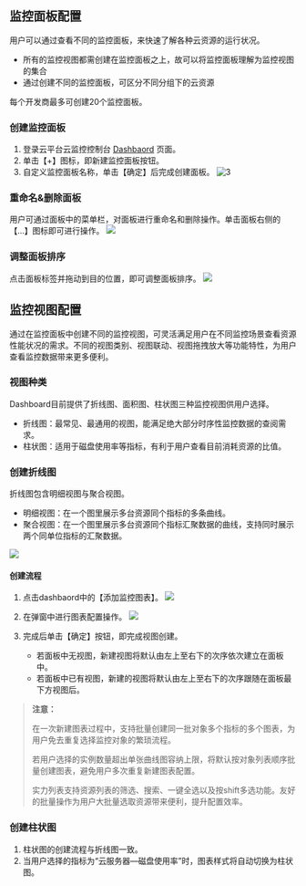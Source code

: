 ## 监控面板配置

用户可以通过查看不同的监控面板，来快速了解各种云资源的运行状况。

- 所有的监控视图都需创建在监控面板之上，故可以将监控面板理解为监控视图的集合
- 通过创建不同的监控面板，可区分不同分组下的云资源

每个开发商最多可创建20个监控面板。

###  创建监控面板

1. 登录云平台云监控控制台 [Dashbaord](http://console.tce.fsphere.cn/monitor/dashboard) 页面。
2. 单击【+】图标，即新建监控面板按钮。
3. 自定义监控面板名称，单击【确定】后完成创建面板。
   ![3](http://imgcache.tcecqpoc.fsphere.cn/image/mc.qcloudimg.com/static/img/389f555ee1ffb844fb00f8c61822c38b/image.png)

### 重命名&删除面板

用户可通过面板中的菜单栏，对面板进行重命名和删除操作。单击面板右侧的【...】图标即可进行操作。
![](http://imgcache.tcecqpoc.fsphere.cn/image/mc.qcloudimg.com/static/img/affd539eaf50e0d41a4a4e3dc42573bc/image.png)

### 调整面板排序

点击面板标签并拖动到目的位置，即可调整面板排序。
![](http://imgcache.tcecqpoc.fsphere.cn/image/mc.qcloudimg.com/static/img/87c038ba833c3e612dc5a3ab6d3664aa/image.png)

## 监控视图配置

通过在监控面板中创建不同的监控视图，可灵活满足用户在不同监控场景查看资源性能状况的需求。不同的视图类别、视图联动、视图拖拽放大等功能特性，为用户查看监控数据带来更多便利。

### 视图种类

Dashboard目前提供了折线图、面积图、柱状图三种监控视图供用户选择。

- 折线图：最常见、最通用的视图，能满足绝大部分时序性监控数据的查阅需求。
- 柱状图：适用于磁盘使用率等指标，有利于用户查看目前消耗资源的比值。

### 创建折线图

折线图包含明细视图与聚合视图。

- 明细视图：在一个图里展示多台资源同个指标的多条曲线。
- 聚合视图：在一个图里展示多台资源同个指标汇聚数据的曲线，支持同时展示两个同单位指标的汇聚数据。

![](http://imgcache.tcecqpoc.fsphere.cn/image/mc.qcloudimg.com/static/img/67c54615dc83ed2bb92b1e4684ed9d44/image.png)

#### 创建流程

1. 点击dashbaord中的【添加监控图表】。
   ![](http://imgcache.tcecqpoc.fsphere.cn/image/mc.qcloudimg.com/static/img/846763f78af542e795b211cac8d63e61/image.png)

2. 在弹窗中进行图表配置操作。
   ![](http://imgcache.tcecqpoc.fsphere.cn/image/mc.qcloudimg.com/static/img/fc99d01f2c0671e40d66b127e8eaf318/image.png)

3. 完成后单击【确定】按钮，即完成视图创建。
   - 若面板中无视图，新建视图将默认由左上至右下的次序依次建立在面板中。
   - 若面板中已有视图，新建的视图将默认由左上至右下的次序跟随在面板最下方视图后。

> **注意：**
> 
> 在一次新建图表过程中，支持批量创建同一批对象多个指标的多个图表，为用户免去重复选择监控对象的繁琐流程。
>
> 若用户选择的实例数量超出单张曲线图容纳上限，将默认按对象列表顺序批量创建图表，避免用户多次重复新建图表配置。
>
> 实力列表支持资源列表的筛选、搜索、一键全选以及按shift多选功能。友好的批量操作为用户大批量选取资源带来便利，提升配置效率。

### 创建柱状图

1. 柱状图的创建流程与折线图一致。
2. 当用户选择的指标为“云服务器—磁盘使用率”时，图表样式将自动切换为柱状图。

